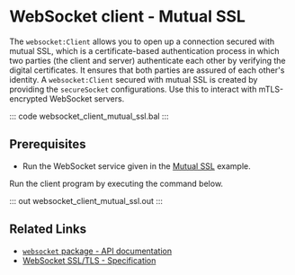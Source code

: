 # WebSocket client - Mutual SSL

The `websocket:Client` allows you to open up a connection secured with mutual SSL, which is a certificate-based authentication process in which two parties (the client and server) authenticate each other by verifying the digital certificates. It ensures that both parties are assured of each other's identity. A `websocket:Client` secured with mutual SSL is created by providing the `secureSocket` configurations. Use this to interact with mTLS-encrypted WebSocket servers.

::: code websocket_client_mutual_ssl.bal :::

## Prerequisites
- Run the WebSocket service given in the [Mutual SSL](/learn/by-example/websocket-service-mutual-ssl/) example.

Run the client program by executing the command below.

::: out websocket_client_mutual_ssl.out :::

## Related Links
- [`websocket` package - API documentation](https://lib.ballerina.io/ballerina/websocket/latest)
- [WebSocket SSL/TLS - Specification](/spec/websocket/#5-securing-the-websocket-connections)

